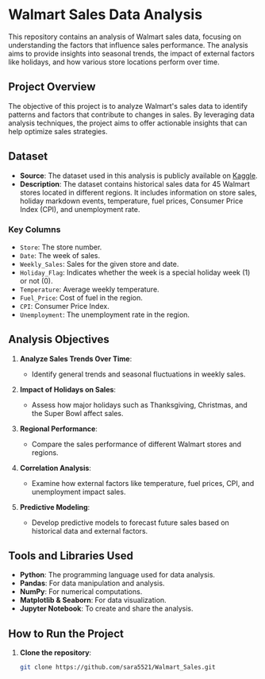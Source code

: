 # Walmart Sales Data Analysis

This repository contains an analysis of Walmart sales data, focusing on understanding the factors that influence sales performance. The analysis aims to provide insights into seasonal trends, the impact of external factors like holidays, and how various store locations perform over time.

## Project Overview

The objective of this project is to analyze Walmart's sales data to identify patterns and factors that contribute to changes in sales. By leveraging data analysis techniques, the project aims to offer actionable insights that can help optimize sales strategies.

## Dataset

- **Source**: The dataset used in this analysis is publicly available on [Kaggle](https://www.kaggle.com/).
- **Description**: The dataset contains historical sales data for 45 Walmart stores located in different regions. It includes information on store sales, holiday markdown events, temperature, fuel prices, Consumer Price Index (CPI), and unemployment rate.

### Key Columns

- `Store`: The store number.
- `Date`: The week of sales.
- `Weekly_Sales`: Sales for the given store and date.
- `Holiday_Flag`: Indicates whether the week is a special holiday week (1) or not (0).
- `Temperature`: Average weekly temperature.
- `Fuel_Price`: Cost of fuel in the region.
- `CPI`: Consumer Price Index.
- `Unemployment`: The unemployment rate in the region.

## Analysis Objectives

1. **Analyze Sales Trends Over Time**:
   - Identify general trends and seasonal fluctuations in weekly sales.

2. **Impact of Holidays on Sales**:
   - Assess how major holidays such as Thanksgiving, Christmas, and the Super Bowl affect sales.

3. **Regional Performance**:
   - Compare the sales performance of different Walmart stores and regions.

4. **Correlation Analysis**:
   - Examine how external factors like temperature, fuel prices, CPI, and unemployment impact sales.

5. **Predictive Modeling**:
   - Develop predictive models to forecast future sales based on historical data and external factors.

## Tools and Libraries Used

- **Python**: The programming language used for data analysis.
- **Pandas**: For data manipulation and analysis.
- **NumPy**: For numerical computations.
- **Matplotlib & Seaborn**: For data visualization.
- **Jupyter Notebook**: To create and share the analysis.

## How to Run the Project

1. **Clone the repository**:
   ```bash
   git clone https://github.com/sara5521/Walmart_Sales.git
